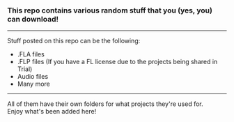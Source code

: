 ### This repo contains various random stuff that you (yes, you) can download!

---

Stuff posted on this repo can be the following:
- .FLA files
- .FLP files (If you have a FL license due to the projects being shared in Trial)
- Audio files
- Many more

---

All of them have their own folders for what projects they're used for.<br>Enjoy what's been added here!
